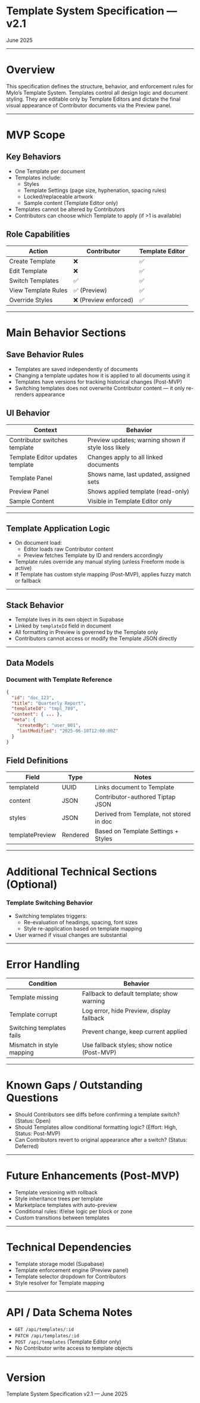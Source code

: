 # Template System Specification — v2.1

June 2025

---

# Overview

This specification defines the structure, behavior, and enforcement rules for Mylo’s Template System. Templates control all design logic and document styling. They are editable only by Template Editors and dictate the final visual appearance of Contributor documents via the Preview panel.

---

# MVP Scope

## Key Behaviors

- One Template per document
- Templates include:
  - Styles
  - Template Settings (page size, hyphenation, spacing rules)
  - Locked/replaceable artwork
  - Sample content (Template Editor only)
- Templates cannot be altered by Contributors
- Contributors can choose which Template to apply (if >1 is available)

## Role Capabilities

| Action | Contributor | Template Editor |
|--------|-------------|-----------------|
| Create Template | ❌ | ✅ |
| Edit Template | ❌ | ✅ |
| Switch Templates | ✅ | ✅ |
| View Template Rules | ✅ (Preview) | ✅ |
| Override Styles | ❌ (Preview enforced) | ✅ |

---

# Main Behavior Sections

## Save Behavior Rules

- Templates are saved independently of documents
- Changing a template updates how it is applied to all documents using it
- Templates have versions for tracking historical changes (Post-MVP)
- Switching templates does not overwrite Contributor content — it only re-renders appearance

## UI Behavior

| Context | Behavior |
|---------|----------|
| Contributor switches template | Preview updates; warning shown if style loss likely |
| Template Editor updates template | Changes apply to all linked documents |
| Template Panel | Shows name, last updated, assigned sets |
| Preview Panel | Shows applied template (read-only) |
| Sample Content | Visible in Template Editor only |

---

## Template Application Logic

- On document load:
  - Editor loads raw Contributor content
  - Preview fetches Template by ID and renders accordingly
- Template rules override any manual styling (unless Freeform mode is active)
- If Template has custom style mapping (Post-MVP), applies fuzzy match or fallback

---

## Stack Behavior

- Template lives in its own object in Supabase
- Linked by `templateId` field in document
- All formatting in Preview is governed by the Template only
- Contributors cannot access or modify the Template JSON directly

---

## Data Models

### Document with Template Reference

```json
{
  "id": "doc_123",
  "title": "Quarterly Report",
  "templateId": "tmpl_789",
  "content": { ... },
  "meta": {
    "createdBy": "user_001",
    "lastModified": "2025-06-10T12:00:00Z"
  }
}
```

## Field Definitions

| Field | Type | Notes |
|-------|------|-------|
| templateId | UUID | Links document to Template |
| content | JSON | Contributor-authored Tiptap JSON |
| styles | JSON | Derived from Template, not stored in doc |
| templatePreview | Rendered | Based on Template Settings + Styles |

---

# Additional Technical Sections (Optional)

### Template Switching Behavior

- Switching templates triggers:
  - Re-evaluation of headings, spacing, font sizes
  - Style re-application based on template mapping
- User warned if visual changes are substantial

---

# Error Handling

| Condition | Behavior |
|----------|----------|
| Template missing | Fallback to default template; show warning |
| Template corrupt | Log error, hide Preview, display fallback |
| Switching templates fails | Prevent change, keep current applied |
| Mismatch in style mapping | Use fallback styles; show notice (Post-MVP) |

---

# Known Gaps / Outstanding Questions

- Should Contributors see diffs before confirming a template switch? (Status: Open)
- Should Templates allow conditional formatting logic? (Effort: High, Status: Post-MVP)
- Can Contributors revert to original appearance after a switch? (Status: Deferred)

---

# Future Enhancements (Post-MVP)

- Template versioning with rollback
- Style inheritance trees per template
- Marketplace templates with auto-preview
- Conditional rules: if/else logic per block or zone
- Custom transitions between templates

---

# Technical Dependencies

- Template storage model (Supabase)
- Template enforcement engine (Preview panel)
- Template selector dropdown for Contributors
- Style resolver for Template mapping

---

# API / Data Schema Notes

- `GET /api/templates/:id`
- `PATCH /api/templates/:id`
- `POST /api/templates` (Template Editor only)
- No Contributor write access to template objects

---

# Version

Template System Specification v2.1 — June 2025
